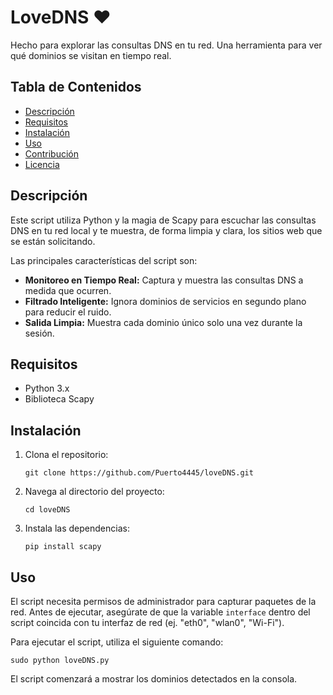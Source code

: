 <!DOCTYPE html>
<html>
<body>

<h1>LoveDNS ❤️</h1>
<p>Hecho para explorar las consultas DNS en tu red. Una herramienta para ver qué dominios se visitan en tiempo real.</p>

<h2>Tabla de Contenidos</h2>
<ul>
    <li><a href="#descripción">Descripción</a></li>
    <li><a href="#requisitos">Requisitos</a></li>
    <li><a href="#instalación">Instalación</a></li>
    <li><a href="#uso">Uso</a></li>
    <li><a href="#contribución">Contribución</a></li>
    <li><a href="#licencia">Licencia</a></li>
</ul>

<h2 id="descripción">Descripción</h2>
<p>Este script utiliza Python y la magia de Scapy para escuchar las consultas DNS en tu red local y te muestra, de forma limpia y clara, los sitios web que se están solicitando.</p>
<p>Las principales características del script son:</p>
<ul>
    <li><strong>Monitoreo en Tiempo Real:</strong> Captura y muestra las consultas DNS a medida que ocurren.</li>
    <li><strong>Filtrado Inteligente:</strong> Ignora dominios de servicios en segundo plano para reducir el ruido.</li>
    <li><strong>Salida Limpia:</strong> Muestra cada dominio único solo una vez durante la sesión.</li>
</ul>

<h2 id="requisitos">Requisitos</h2>
<ul>
    <li>Python 3.x</li>
    <li>Biblioteca Scapy</li>
</ul>

<h2 id="instalación">Instalación</h2>
<ol>
    <li>Clona el repositorio:
        <pre><code>git clone https://github.com/Puerto4445/loveDNS.git</code></pre>
    </li>
    <li>Navega al directorio del proyecto:
        <pre><code>cd loveDNS</code></pre>
    </li>
    <li>Instala las dependencias:
        <pre><code>pip install scapy</code></pre>
    </li>
</ol>

<h2 id="uso">Uso</h2>
<p>El script necesita permisos de administrador para capturar paquetes de la red. Antes de ejecutar, asegúrate de que la variable <code>interface</code> dentro del script coincida con tu interfaz de red (ej. "eth0", "wlan0", "Wi-Fi").</p>
<p>Para ejecutar el script, utiliza el siguiente comando:</p>
<pre><code>sudo python loveDNS.py</code></pre>
<p>El script comenzará a mostrar los dominios detectados en la consola.</p>
